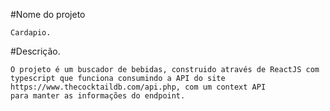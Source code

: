   #Nome do projeto

    Cardapio.

  #Descrição.

    O projeto é um buscador de bebidas, construido através de ReactJS com typescript que funciona consumindo a API do site https://www.thecocktaildb.com/api.php, com um context API
    para manter as informações do endpoint.
